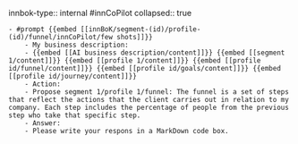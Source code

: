 innbok-type:: internal
#innCoPilot
collapsed:: true

	- #prompt {{embed [[innBoK/segment-(id)/profile-(id)/funnel/innCoPilot/few shots]]}}
		- My business description:
		- {{embed [[AI business description/content]]}} {{embed [[segment 1/content]]}} {{embed [[profile 1/content]]}} {{embed [[profile id/funnel/content]]}} {{embed [[profile id/goals/content]]}} {{embed [[profile id/journey/content]]}}
		- Action:
		- Propose segment 1/profile 1/funnel: The funnel is a set of steps that reflect the actions that the client carries out in relation to my company. Each step includes the percentage of people from the previous step who take that specific step.
		- Answer:
		- Please write your respons in a MarkDown code box.